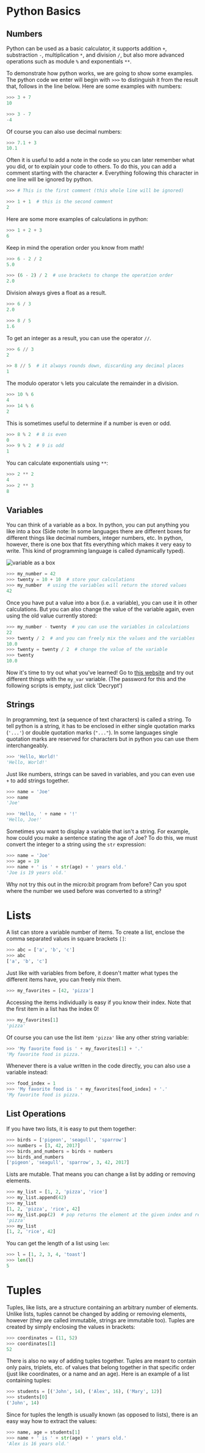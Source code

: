 # [](#python-basics)Python Basics

## [](#numbers)Numbers

Python can be used as a basic calculator,
it supports addition `+`, substraction `-`, multiplication `*`, and division `/`,
but also more advanced operations such as module `%` and exponentials `**`.

To demonstrate how python works, we are going to show some examples.
The python code we enter will begin with `>>>` to distinguish it from the
result that, follows in the line below. Here are some examples with numbers:

```python
>>> 3 + 7
10
```

```python
>>> 3 - 7
-4
```

Of course you can also use decimal numbers:

```python
>>> 7.1 + 3
10.1
```

Often it is useful to add a note in the code so you can later remember what
you did, or to explain your code to others. To do this, you can add a comment
starting with the character `#`. Everything following this character in one line
will be ignored by python.

```python
>>> # This is the first comment (this whole line will be ignored)

>>> 1 + 1  # this is the second comment
2
```

Here are some more examples of calculations in python:

```python
>>> 1 + 2 + 3
6
```

Keep in mind the operation order you know from math!

```python
>>> 6 - 2 / 2
5.0

>>> (6 - 2) / 2  # use brackets to change the operation order
2.0
```

Division always gives a float as a result.

```python
>>> 6 / 3
2.0

>>> 8 / 5
1.6
```

To get an integer as a result, you can use the operator `//`.

```python
>>> 6 // 3
2

>> 8 // 5  # it always rounds down, discarding any decimal places
1
```

The modulo operator `%` lets you calculate the remainder in a division.

```python
>>> 10 % 6
4
>>> 14 % 6
2
```

This is sometimes useful to determine if a number is even or odd.

```python
>>> 8 % 2  # 8 is even
0
>>> 9 % 2  # 9 is odd
1
```

You can calculate exponentials using `**`:

```python
>>> 2 ** 2
4
>>> 2 ** 3
8
```

## [](#variables)Variables

You can think of a variable as a box. In python, you can put anything you like
into a box (Side note: In some languages there are different boxes for different
things like decimal numbers, integer numbers, etc. In python, however, there is
one box that fits everything which makes it very easy to write. This kind of programming language is called dynamically typed).

![variable as a box](/img/variable.svg)

```python
>>> my_number = 42
>>> twenty = 10 + 10  # store your calculations
>>> my_number  # using the variables will return the stored values
42
```

Once you have put a value into a box (i.e. a variable),
you can use it in other calculations. But you can also change
the value of the variable again, even using the old value
currently stored:
```python
>>> my_number - twenty  # you can use the variables in calculations
22
>>> twenty / 2  # and you can freely mix the values and the variables
10.0
>>> twenty = twenty / 2  # change the value of the variable
>>> twenty
10.0
```

Now it's time to try out what you've learned! Go to
[this website](/editor/editor.html?n=U2FsdGVkX18rFQnuLbYMCsvJW2TgBtMJhZqQ5Z5vP0c%3D&c=U2FsdGVkX1%2F3t%2BqQqoB6xzcrCJgIIjZgb8GJW7i3siqU1OegtLHmM5Vcy91%2BCoNh&s=U2FsdGVkX1%2F7tf1RUkGZTyAofKUNSu2qxOWVE2Bv4ThcHvRO23RBuOVrxGSU8a0wmrEd%2BhCa7X4idHMNhSXLt0UPRLsz1CmoPGp6GvvgDjLuUUvqmyJ2dO661VcGuHhTyRc%2B2skVWc8zIhSmJeSGjm3hro3QtUA2gyQfOF%2FOb3hZJVCt7NmFArYjAiEkR2uPbBxvcI5jVVGIV0mBqAa%2BU3r88MWTkBypACFFnD%2Br%2F3nsEBtMMCxmlN2HBmzDouV79aaMLeVFUzeyDdWksCyKHgmtwpbJJ84DJGbVdG%2FHxqxL1R625tiDOsrPsqEa7Qxj0BjRlQzmVLtkh1R6OC7mtrpVwOrOKmFeDeD9jMNXrA90sB6NjDJ%2B%2BGx6njyDAa0vfTOGyqdSX%2BtBjjGFIUqYgg%3D%3D&h=)
and try out different things with the `my_var` variable.
(The password for this and the following scripts is empty, just click 'Decrypt')

## [](#strings)Strings
In programming, text (a sequence of text characters) is called a string.
To tell python is a string, it has to be enclosed in either single quotation
marks (`'...'`) or double quotation marks (`"..."`). In some languages single quotation marks are reserved for characters but in python you can use them
interchangeably.
```python
>>> 'Hello, World!'
'Hello, World!'
```

Just like numbers, strings can be saved in variables, and you can even use `+`
to add strings together.

```python
>>> name = 'Joe'
>>> name
'Joe'

>>> 'Hello, ' + name + '!'
'Hello, Joe!'
```

Sometimes you want to display a variable that isn't a string. For example,
how could you make a sentence stating the age of Joe? To do this, we must
convert the integer to a string using the `str` expression:

```python
>>> name = 'Joe'
>>> age = 19
>>> name + ' is ' + str(age) + ' years old.'
'Joe is 19 years old.'
```

Why not try this out in the micro:bit program from before? Can you spot where
the number we used before was converted to a string?

# [](#lists)Lists

A list can store a variable number of items.
To create a list, enclose the comma separated values in
square brackets `[]`:

```python
>>> abc = ['a', 'b', 'c']
>>> abc
['a', 'b', 'c']
```

Just like with variables from before, it doesn't matter what types the different
items have, you can freely mix them.

```python
>>> my_favorites = [42, 'pizza']
```

Accessing the items individually is easy if you know their index. Note that the
first item in a list has the index 0!

```python
>>> my_favorites[1]
'pizza'
```

Of course you can use the list item `'pizza'` like any other string variable:

```python
>>> 'My favorite food is ' + my_favorites[1] + '.'
'My favorite food is pizza.'
```

Whenever there is a value written in the code directly, you can also
use a variable instead:

```python
>>> food_index = 1
>>> 'My favorite food is ' + my_favorites[food_index] + '.'
'My favorite food is pizza.'
```

## [](#list-operations) List Operations

If you have two lists, it is easy to put them together:

```python
>>> birds = ['pigeon', 'seagull', 'sparrow']
>>> numbers = [3, 42, 2017]
>>> birds_and_numbers = birds + numbers
>>> birds_and_numbers
['pigeon', 'seagull', 'sparrow', 3, 42, 2017]
```

Lists are mutable.
That means you can change a list by adding or removing elements.

```python
>>> my_list = [1, 2, 'pizza', 'rice']
>>> my_list.append(42)
>>> my_list
[1, 2, 'pizza', 'rice', 42]
>>> my_list.pop(2)  # pop returns the element at the given index and removes it
'pizza'
>>> my_list
[1, 2, 'rice', 42]
```

You can get the length of a list using `len`:
```python
>>> l = [1, 2, 3, 4, 'toast']
>>> len(l)
5
```

# [](#tuples)Tuples

Tuples, like lists, are a structure containing an arbitrary number of elements.
Unlike lists, tuples cannot be changed by adding or removing elements, however
(they are called immutable, strings are immutable too).
Tuples are created by simply enclosing the values in brackets:

```python
>>> coordinates = (11, 52)
>>> coordinates[1]
52
```

There is also no way of adding tuples together. Tuples are meant to contain
only pairs, triplets, etc. of values that belong together in that specific order
(just like coordinates, or a name and an age).
Here is an example of a list containing tuples:

```python
>>> students = [('John', 14), ('Alex', 16), ('Mary', 12)]
>>> students[0]
('John', 14)
```

Since for tuples the length is usually known (as opposed to lists), there
is an easy way how to extract the values:

```python
>>> name, age = students[1]
>>> name + ' is ' + str(age) + ' years old.'
'Alex is 16 years old.'
```
